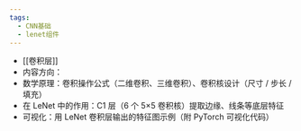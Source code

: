 ```yaml
---
tags:
  - CNN基础
  - lenet组件
---
```

- [[卷积层]]
- 内容方向：
- 数学原理：卷积操作公式（二维卷积、三维卷积）、卷积核设计（尺寸 / 步长 / 填充）
- 在 LeNet 中的作用：C1 层（6 个 5×5 卷积核）提取边缘、线条等底层特征
- 可视化：用 LeNet 卷积层输出的特征图示例（附 PyTorch 可视化代码）